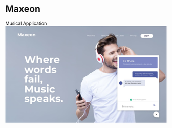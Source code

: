 # Maxeon
Musical Application
![Alt text](/images/IMG-20200801-WA0002.jpg?raw=true "Website Preview")
